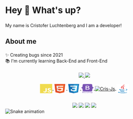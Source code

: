 <h1 align="left">Hey 👋 What's up?</h1>

###

<p align="left">My name is Cristofer Luchtenberg and I am a developer!</p>

###

<h2 align="left">About me</h2>

###

<p align="left">✨ Creating bugs since 2021<br>📚 I'm currently learning Back-End and Front-End<br></p>

###
###

<div align="center">
  <a href="https://github.com/cristoferluch">
  <img height="180em" src="https://github-readme-stats.vercel.app/api?username=cristoferluch&show_icons=true&theme=dracula&include_all_commits=true&count_private=true"/>
  <img height="180em" src="https://github-readme-stats.vercel.app/api/top-langs/?username=cristoferluch&layout=compact&langs_count=7&theme=dracula"/>
</div>

<div style="display: inline_block" align="center"><br>
  <img align="center" alt="Cris-Js" height="30" width="40" src="https://raw.githubusercontent.com/devicons/devicon/master/icons/javascript/javascript-plain.svg">
  <img align="center" alt="Cris-HTML" height="30" width="40" src="https://raw.githubusercontent.com/devicons/devicon/master/icons/html5/html5-original.svg">
  <img align="center" alt="Cris-CSS" height="30" width="40" src="https://raw.githubusercontent.com/devicons/devicon/master/icons/css3/css3-original.svg">
  <img align="center" alt="Cris-Js" height="30" width="40" src="https://raw.githubusercontent.com/devicons/devicon/master/icons/bootstrap/bootstrap-plain-wordmark.svg">
  <img align="center" alt="Cris-Js" height="30" width="40" src="https://www.vectorlogo.zone/logos/firebase/firebase-icon.svg">
  <img align="center" alt="Cris-Js" height="30" width="40" src="https://raw.githubusercontent.com/devicons/devicon/master/icons/java/java-original.svg">
 </div>
  
  ##
 
<div align="center"> 
  <a href="https://www.instagram.com/cristoferluch/" target="_blank"><img src="https://img.shields.io/badge/-Instagram-%23E4405F?style=for-the-badge&logo=instagram&logoColor=white" target="_blank"></a>
 <a href="https://discord.gg/wagxzStdcR" target="_blank"><img src="https://img.shields.io/badge/Discord-7289DA?style=for-the-badge&logo=discord&logoColor=white" target="_blank"></a> 
  <a href = "mailto:cristof3r.dk@gmail.com"><img src="https://img.shields.io/badge/-Gmail-%23333?style=for-the-badge&logo=gmail&logoColor=white" target="_blank"></a>
  <a href="https://www.linkedin.com/in/cristofer-luchtenberg" target="_blank"><img src="https://img.shields.io/badge/-LinkedIn-%230077B5?style=for-the-badge&logo=linkedin&logoColor=white" target="_blank"></a> 
</div>

<img href="https://raw.githubusercontent.com/cristoferluch/cristoferluch/blob/output/snake.svg" alt="Snake animation" />

###
